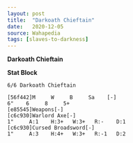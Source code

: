 ```yaml
---
layout: post
title:  "Darkoath Chieftain"
date:   2020-12-05
source: Wahapedia
tags: [slaves-to-darkness]
---
```


**Darkoath Chieftain**

**Stat Block**
```
6/6 Darkoath Chieftain
```

```
[56f442]M     W     B     Sa    [-]
6"    6     8     5+    
[e85545]Weapons[-]
[c6c930]Warlord Axe[-]
1"     A:1    H:3+   W:3+   R:-    D:1   
[c6c930]Cursed Broadsword[-]
1"     A:3    H:4+   W:3+   R:-1   D:2   
```


